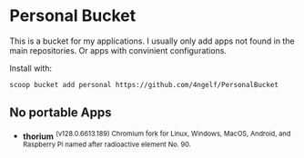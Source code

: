 # Personal Bucket

This is a bucket for my applications. I usually only add apps not found in the main repositories.
Or apps with convinient configurations.

Install with:

```pwsh
scoop bucket add personal https://github.com/4ngelf/PersonalBucket
```

## No portable Apps
<!--LIST:NOPORTABLE:START-->

- __thorium__ <sup>(v128.0.6613.189) Chromium fork for Linux, Windows, MacOS, Android, and Raspberry Pi named after radioactive element No. 90.</sup>
<!--LIST:END-->


